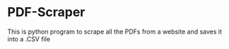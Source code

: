 # PDF-Scraper
This is python program to scrape all the PDFs from a website and saves it into a .CSV file 
